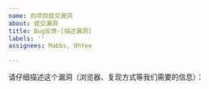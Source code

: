 ```yaml
---
name: 向项目提交漏洞
about: 提交漏洞
title: Bug反馈-[描述漏洞]
labels: ''
assignees: Mabbs, OhYee

---
```


请仔细描述这个漏洞（浏览器、复现方式等我们需要的信息）：

